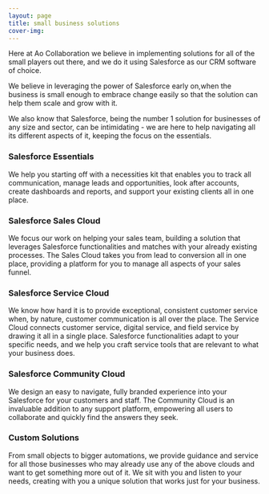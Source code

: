 ```yaml
---
layout: page
title: small business solutions
cover-img: 
---
```



Here at Ao Collaboration we believe in implementing solutions for all of the small players out there, and we do it using Salesforce as our CRM software of choice.

We believe in leveraging the power of Salesforce early on,when the business is small enough to embrace change easily so that the solution can help them scale and grow with it.

We also know that Salesforce, being the number 1 solution for businesses of any size and sector, can be intimidating - we are here to help navigating all its different aspects of it, keeping the focus on the essentials.


### Salesforce Essentials
We help you starting off with a necessities kit that enables you to track all communication, manage leads and opportunities, look after accounts, create dashboards and reports, and support your existing clients all in one place.

### Salesforce Sales Cloud
We focus our work on helping your sales team, building a solution that leverages Salesforce functionalities and matches with your already existing processes. The Sales Cloud takes you from lead to conversion all in one place, providing a platform for you to manage all aspects of your sales funnel.

### Salesforce Service Cloud
We know how hard it is to provide exceptional, consistent customer service when, by nature, customer communication is all over the place. The Service Cloud connects customer service, digital service, and field service by drawing it all in a single place. Salesforce functionalities adapt to your specific needs, and we help you craft service tools that are relevant to what your business does.

### Salesforce Community Cloud
We design an easy to navigate, fully branded experience into your Salesforce for your customers and staff. The Community Cloud is an invaluable addition to any support platform, empowering all users to collaborate and quickly find the answers they seek.

### Custom Solutions
From small objects to bigger automations, we provide guidance and service for all those businesses who may already use any of the above clouds and want to get something more out of it. We sit with you and listen to your needs, creating with you a unique solution that works just for your business.

